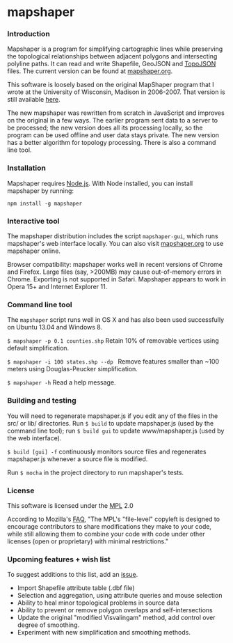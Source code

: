# mapshaper

### Introduction

Mapshaper is a program for simplifying cartographic lines while preserving the topological relationships between adjacent polygons and intersecting polyline paths. It can read and write Shapefile, GeoJSON and [TopoJSON](https://github.com/mbostock/topojson/wiki) files. The current version can be found at [mapshaper.org](http://www.mapshaper.org).

This software is loosely based on the original MapShaper program that I wrote at the University of Wisconsin, Madison in 2006-2007. That version is still available [here](http://mapshaper.com/test/OldMapShaper.swf).

The new mapshaper was rewritten from scratch in JavaScript and improves on the original in a few ways. The earlier program sent data to a server to be processed; the new version does all its processing locally, so the program can be used offline and user data stays private. The new version has a better algorithm for topology processing. There is also a command line tool.

### Installation

Mapshaper requires [Node.js](http://nodejs.org). With Node installed, you can install mapshaper by running:

	npm install -g mapshaper

### Interactive tool

The mapshaper distribution includes the script `mapshaper-gui`, which runs mapshaper's web interface locally. You can also visit [mapshaper.org](http://www.mapshaper.org) to use mapshaper online.

Browser compatibility: mapshaper works well in recent versions of Chrome and Firefox. Large files (say, >200MB) may cause out-of-memory errors in Chrome. Exporting is not supported in Safari. Mapshaper appears to work in Opera 15+ and Internet Explorer 11.

### Command line tool

The `mapshaper` script runs well in OS X and has also been used successfully on Ubuntu 13.04 and Windows 8.

`$ mapshaper -p 0.1 counties.shp`  Retain 10% of removable vertices using default simplification.

`$ mapshaper -i 100 states.shp --dp `  Remove features smaller than ~100 meters using Douglas-Peucker simplification.

`$ mapshaper -h` Read a help message.

### Building and testing

You will need to regenerate mapshaper.js if you edit any of the files in the src/ or lib/ directories. Run `$ build` to update mapshaper.js (used by the command line tool); run `$ build gui` to update www/mapshaper.js (used by the web interface).

`$ build [gui] -f` continuously monitors source files and regenerates  mapshaper.js whenever a source file is modified.

Run `$ mocha` in the project directory to run mapshaper's tests.

### License

This software is licensed under the [MPL](http://www.mozilla.org/MPL/2.0/) 2.0

According to Mozilla's [FAQ](http://www.mozilla.org/MPL/2.0/FAQ.html), "The MPL's "file-level" copyleft is designed to encourage contributors to share modifications they make to your code, while still allowing them to combine your code with code under other licenses (open or proprietary) with minimal restrictions."

### Upcoming features + wish list

To suggest additions to this list, add an [issue](https://github.com/mbloch/mapshaper/issues).

- Import Shapefile attribute table (.dbf file)
- Selection and aggregation, using attribute queries and mouse selection
- Ability to heal minor topological problems in source data
- Ability to prevent or remove polygon overlaps and self-intersections
- Update the original "modified Visvalingam" method, add control over degree of smoothing.
- Experiment with new simplification and smoothing methods.

